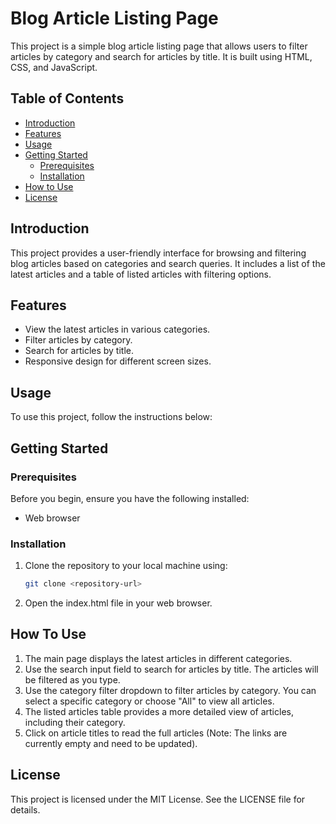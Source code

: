 # Blog Article Listing Page

This project is a simple blog article listing page that allows users to filter articles by category and search for articles by title. It is built using HTML, CSS, and JavaScript.

## Table of Contents

- [Introduction](#introduction)
- [Features](#features)
- [Usage](#usage)
- [Getting Started](#getting-started)
  - [Prerequisites](#prerequisites)
  - [Installation](#installation)
- [How to Use](#how-to-use)
- [License](#license)

## Introduction

This project provides a user-friendly interface for browsing and filtering blog articles based on categories and search queries. It includes a list of the latest articles and a table of listed articles with filtering options.

## Features

- View the latest articles in various categories.
- Filter articles by category.
- Search for articles by title.
- Responsive design for different screen sizes.

## Usage

To use this project, follow the instructions below:

## Getting Started

### Prerequisites

Before you begin, ensure you have the following installed:

- Web browser

### Installation

1. Clone the repository to your local machine using:

   ```bash
   git clone <repository-url>
   
2. Open the index.html file in your web browser.

## How To Use

1. The main page displays the latest articles in different categories.
2. Use the search input field to search for articles by title. The articles will be filtered as you type.
3. Use the category filter dropdown to filter articles by category. You can select a specific category or choose "All" to view all articles.
4. The listed articles table provides a more detailed view of articles, including their category.
5. Click on article titles to read the full articles (Note: The links are currently empty and need to be updated).

## License
This project is licensed under the MIT License. See the LICENSE file for details.
